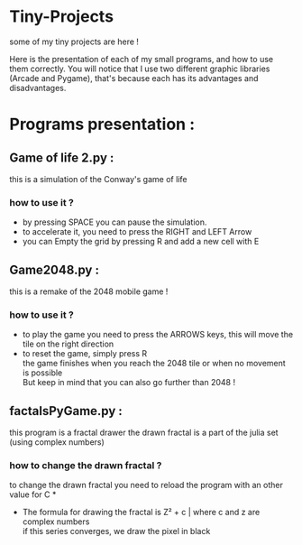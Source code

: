 # Tiny-Projects
some of my tiny projects are here ! 


Here is the presentation of each of my small programs, and how to use them correctly.
You will notice that I use two different graphic libraries (Arcade and Pygame), that's because each has its advantages and disadvantages. 



# Programs presentation :


## Game of life 2.py :

this is a simulation of the Conway's game of life

### how to use it ?

- by pressing SPACE you can pause the simulation. 
- to accelerate it, you need to press the RIGHT and LEFT Arrow 
- you can Empty the grid by pressing R and add a new cell with E 

  
  
  
## Game2048.py :
this is a remake of the 2048 mobile game !
### how to use it ?

- to play the game you need to press the ARROWS keys, this will move the tile on the right direction
- to reset the game, simply press R  
the game finishes when you reach the 2048 tile or when no movement is possible  
But keep in mind that you can also go further than 2048 !


## factalsPyGame.py :
this program is a fractal drawer
the drawn fractal is a part of the julia set (using complex numbers) 
### how to change the drawn fractal ?  

to change the drawn fractal you need to reload the program with an other value for C *

*   The formula for drawing the fractal is Z² + c | where c and z are complex numbers  
if this series converges, we draw the pixel in black
  


